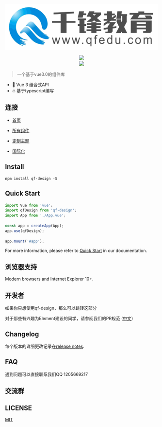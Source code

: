 <p align="center">
  <img src="./docs/public/logo1.png">
</p>

<p align="center">
<a href="https://www.npmjs.org/package/qf-design-test">
<img src="https://img.shields.io/npm/v/qf-design-test.svg">
</a>
<br>
<a href="LICENSE">
<img src="https://img.shields.io/badge/License-MIT-yellow.svg">
</a>

</p>

> 一个基于vue3.0的组件库

- 💪 Vue 3 组合式API
- 🔥 基于typescript编写

## 连接

- [首页](https://qf-design-test.github.io/qf-design-test/)
- [所有组件](https://qf-design-test.github.io/qf-design-test/component/button/)


- [定制主题]()
- [国际化](暂无)

## Install

```shell
npm install qf-design -S
```

## Quick Start

```javascript
import Vue from 'vue';
import qfDesign from 'qf-design';
import App from './App.vue';

const app = createApp(App);
app.use(qfDesign);

app.mount('#app');
```

For more information, please refer to [Quick Start](http://element.eleme.io/#/en-US/component/quickstart) in our documentation.

## 浏览器支持

Modern browsers and Internet Explorer 10+.

## 开发者

如果你只想使用qf-design，那么可以跳转这部分

对于那些有兴趣为Element建设的同学，请参阅我们的PR规范
([中文](https://github.com/ElemeFE/element/blob/master/.github/CONTRIBUTING.zh-CN.md)）

## Changelog

每个版本的详细更改记录在[release notes](https://github.com/qf-design-test/qf-design-test/releases).

## FAQ

遇到问题可以直接联系我们QQ 1205669217

## 交流群

<!-- 使用微信扫描二维码

<img alt="Join Discusion Group" src="./assets/code.jpg" width="300"> -->

## LICENSE

[MIT](LICENSE)
